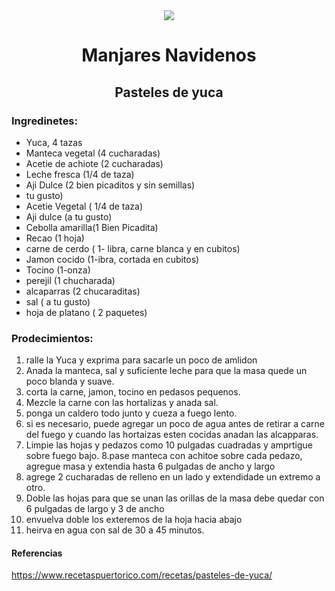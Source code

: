 <div align="center">
<img src= "https://user-images.githubusercontent.com/95309326/145265458-1cade047-c948-4eee-bd10-23e134a68fb2.png" />

# Manjares Navidenos
## Pasteles de yuca 
  
  </div>
  
### Ingredinetes: 
- Yuca, 4 tazas
- Manteca vegetal (4 cucharadas)
- Acetie de achiote (2 cucharadas) 
- Leche fresca (1/4 de taza)
- Aji Dulce (2 bien picaditos y sin semillas)
- tu gusto)
- Acetie Vegetal ( 1/4 de taza)
- Aji dulce (a tu gusto)
- Cebolla amarilla(1 Bien Picadita)
- Recao (1 hoja)
- carne de cerdo ( 1- libra, carne blanca y en cubitos)
- Jamon cocido (1-ibra, cortada en cubitos)
- Tocino (1-onza)
- perejil (1 chucharada)
- alcaparras (2 chucaraditas)
- sal ( a tu gusto)
- hoja de platano ( 2 paquetes)
### Prodecimientos:
1. ralle la Yuca y exprima para sacarle un poco de amlidon
2. Anada la manteca, sal y suficiente leche para que la masa quede un poco blanda y suave.
3. corta la carne, jamon, tocino en pedasos pequenos.
4. Mezcle la carne con las hortalizas y anada sal.
5. ponga un caldero todo junto y cueza a fuego lento.
6. si es necesario, puede agregar un poco de agua antes de retirar a carne del fuego y cuando las hortaizas esten cocidas anadan las alcapparas.
7. Limpie las hojas y pedazos como 10 pulgadas cuadradas y amprtigue sobre fuego bajo.
8.pase manteca con achitoe sobre cada pedazo, agregue masa y extendia hasta 6 pulgadas de ancho y largo
9. agrege 2 cucharadas de relleno en un lado y extendidade un extremo a otro.
10. Doble las hojas para que se unan las orillas de la masa debe quedar con 6 pulgadas de largo y 3 de ancho
11. envuelva doble los exteremos de la hoja hacia abajo
12. heirva en agua con sal de 30 a 45 minutos.


#### Referencias
https://www.recetaspuertorico.com/recetas/pasteles-de-yuca/
